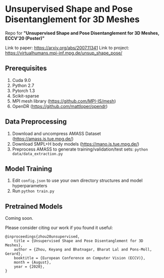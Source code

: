 # Unsupervised Shape and Pose Disentanglement for 3D Meshes
Repo for **"Unsupervised Shape and Pose Disentanglement for 3D Meshes, ECCV'20 (Poster)"**

Link to paper: https://arxiv.org/abs/2007.11341
Link to project: https://virtualhumans.mpi-inf.mpg.de/unsup_shape_pose/

## Prerequisites
1. Cuda 9.0
2. Python 2.7
3. Pytorch 1.3
4. Scikit-sparse
5. MPI mesh library (https://github.com/MPI-IS/mesh)
6. OpenDR (https://github.com/mattloper/opendr)

## Data Preprocessing
1. Download and uncompress AMASS Dataset (https://amass.is.tue.mpg.de/)
2. Download SMPL+H body models (https://mano.is.tue.mpg.de/)
3. Preprocess AMASS to generate training/validation/test sets: `python data/data_extraction.py`

## Model Training
1. Edit `config.json` to use your own directory structures and model hyperparameters
2. Run `python train.py`

## Pretrained Models
Coming soon.

Please consider citing our work if you found it useful:
```
@inproceedings{zhou20unsupervised,
    title = {Unsupervised Shape and Pose Disentanglement for 3D Meshes},
    author = {Zhou, Keyang and Bhatnagar, Bharat Lal and Pons-Moll, Gerard},
    booktitle = {European Conference on Computer Vision (ECCV)},
    month = {August},
    year = {2020},
}
```
